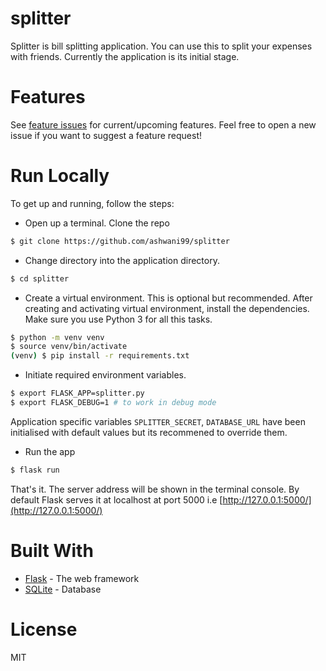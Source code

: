 # splitter

Splitter is bill splitting application. You can use this to split your expenses with friends. Currently the application is its initial stage.

# Features

See [feature issues](https://github.com/ashwani99/splitter/labels/enhancement) for current/upcoming features. Feel free to open a new issue if you want to suggest a feature request!

# Run Locally
To get up and running, follow the steps:
- Open up a terminal. Clone the repo
```bash
$ git clone https://github.com/ashwani99/splitter
```
- Change directory into the application directory.
```bash
$ cd splitter
```
- Create a virtual environment. This is optional but recommended. After creating and activating virtual environment, install the dependencies. Make sure you use Python 3 for all this tasks.
```bash
$ python -m venv venv
$ source venv/bin/activate
(venv) $ pip install -r requirements.txt
```
- Initiate required environment variables.
```bash
$ export FLASK_APP=splitter.py
$ export FLASK_DEBUG=1 # to work in debug mode 
```
Application specific variables `SPLITTER_SECRET`, `DATABASE_URL` have been initialised with default values but its recommened to override them.
- Run the app
```bash
$ flask run
```
That's it. The server address will be shown in the terminal console. By default Flask serves it at localhost at port 5000 i.e [http://127.0.0.1:5000/](http://127.0.0.1:5000/)

# Built With
- [Flask](http://flask.pocoo.org/) - The web framework
- [SQLite](https://www.sqlite.org) - Database

# License
MIT
